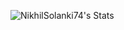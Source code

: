 ![NikhilSolanki74's Stats](https://github-readme-stats.vercel.app/api?username=NikhilSolanki74&theme=vue-dark&show_icons=true&hide_border=true&count_private=true)
